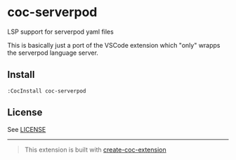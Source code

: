 # coc-serverpod

LSP support for serverpod yaml files

This is basically just a port of the VSCode extension which "only" wrapps the serverpod language server.

## Install

`:CocInstall coc-serverpod`

## License

See [LICENSE](./LICENSE)

---

> This extension is built with [create-coc-extension](https://github.com/fannheyward/create-coc-extension)
